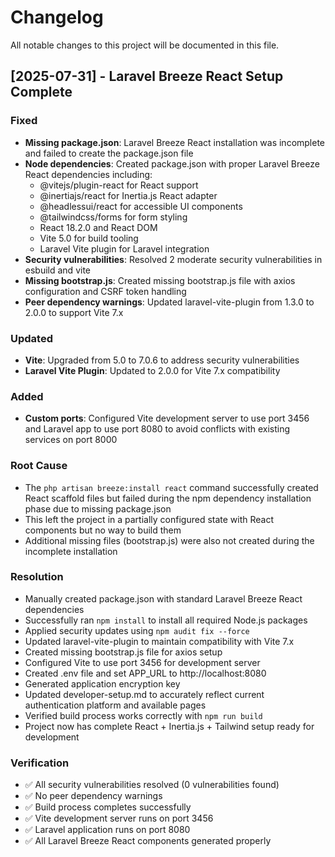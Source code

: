 # Changelog

All notable changes to this project will be documented in this file.

## [2025-07-31] - Laravel Breeze React Setup Complete

### Fixed
- **Missing package.json**: Laravel Breeze React installation was incomplete and failed to create the package.json file
- **Node dependencies**: Created package.json with proper Laravel Breeze React dependencies including:
  - @vitejs/plugin-react for React support
  - @inertiajs/react for Inertia.js React adapter
  - @headlessui/react for accessible UI components
  - @tailwindcss/forms for form styling
  - React 18.2.0 and React DOM
  - Vite 5.0 for build tooling
  - Laravel Vite plugin for Laravel integration
- **Security vulnerabilities**: Resolved 2 moderate security vulnerabilities in esbuild and vite
- **Missing bootstrap.js**: Created missing bootstrap.js file with axios configuration and CSRF token handling
- **Peer dependency warnings**: Updated laravel-vite-plugin from 1.3.0 to 2.0.0 to support Vite 7.x

### Updated
- **Vite**: Upgraded from 5.0 to 7.0.6 to address security vulnerabilities
- **Laravel Vite Plugin**: Updated to 2.0.0 for Vite 7.x compatibility

### Added
- **Custom ports**: Configured Vite development server to use port 3456 and Laravel app to use port 8080 to avoid conflicts with existing services on port 8000

### Root Cause
- The `php artisan breeze:install react` command successfully created React scaffold files but failed during the npm dependency installation phase due to missing package.json
- This left the project in a partially configured state with React components but no way to build them
- Additional missing files (bootstrap.js) were also not created during the incomplete installation

### Resolution
- Manually created package.json with standard Laravel Breeze React dependencies
- Successfully ran `npm install` to install all required Node.js packages
- Applied security updates using `npm audit fix --force`
- Updated laravel-vite-plugin to maintain compatibility with Vite 7.x
- Created missing bootstrap.js file for axios setup
- Configured Vite to use port 3456 for development server
- Created .env file and set APP_URL to http://localhost:8080
- Generated application encryption key
- Updated developer-setup.md to accurately reflect current authentication platform and available pages
- Verified build process works correctly with `npm run build`
- Project now has complete React + Inertia.js + Tailwind setup ready for development

### Verification
- ✅ All security vulnerabilities resolved (0 vulnerabilities found)
- ✅ No peer dependency warnings
- ✅ Build process completes successfully
- ✅ Vite development server runs on port 3456
- ✅ Laravel application runs on port 8080
- ✅ All Laravel Breeze React components generated properly